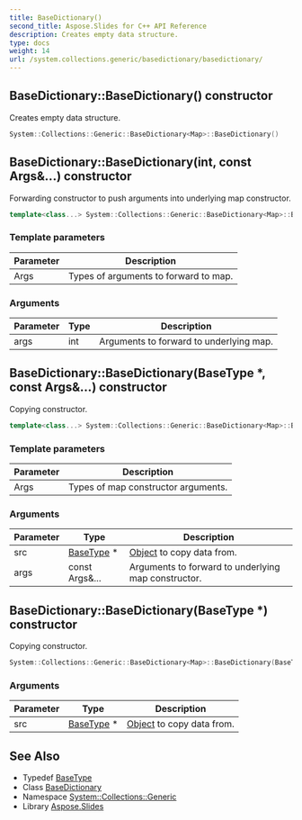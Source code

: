 ```yaml
---
title: BaseDictionary()
second_title: Aspose.Slides for C++ API Reference
description: Creates empty data structure.
type: docs
weight: 14
url: /system.collections.generic/basedictionary/basedictionary/
---
```

## BaseDictionary::BaseDictionary() constructor


Creates empty data structure.

```cpp
System::Collections::Generic::BaseDictionary<Map>::BaseDictionary()
```

## BaseDictionary::BaseDictionary(int, const Args\&...) constructor


Forwarding constructor to push arguments into underlying map constructor.

```cpp
template<class...> System::Collections::Generic::BaseDictionary<Map>::BaseDictionary(int, const Args &... args)
```


### Template parameters

| Parameter | Description |
| --- | --- |
| Args | Types of arguments to forward to map. |

### Arguments

| Parameter | Type | Description |
| --- | --- | --- |
| args | int | Arguments to forward to underlying map. |

## BaseDictionary::BaseDictionary(BaseType *, const Args\&...) constructor


Copying constructor.

```cpp
template<class...> System::Collections::Generic::BaseDictionary<Map>::BaseDictionary(BaseType *src, const Args &... args)
```


### Template parameters

| Parameter | Description |
| --- | --- |
| Args | Types of map constructor arguments. |

### Arguments

| Parameter | Type | Description |
| --- | --- | --- |
| src | [BaseType](../basetype/) * | [Object](../../../system/object/) to copy data from. |
| args | const Args\&... | Arguments to forward to underlying map constructor. |

## BaseDictionary::BaseDictionary(BaseType *) constructor


Copying constructor.

```cpp
System::Collections::Generic::BaseDictionary<Map>::BaseDictionary(BaseType *src)
```


### Arguments

| Parameter | Type | Description |
| --- | --- | --- |
| src | [BaseType](../basetype/) * | [Object](../../../system/object/) to copy data from. |

## See Also

* Typedef [BaseType](../basetype/)
* Class [BaseDictionary](../)
* Namespace [System::Collections::Generic](../../)
* Library [Aspose.Slides](../../../)